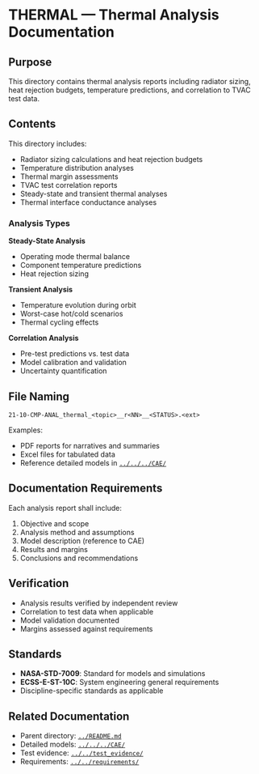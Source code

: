 # THERMAL — Thermal Analysis Documentation

## Purpose

This directory contains thermal analysis reports including radiator sizing, heat rejection budgets, temperature predictions, and correlation to TVAC test data.

## Contents

This directory includes:
- Radiator sizing calculations and heat rejection budgets
- Temperature distribution analyses
- Thermal margin assessments
- TVAC test correlation reports
- Steady-state and transient thermal analyses
- Thermal interface conductance analyses

### Analysis Types

**Steady-State Analysis**
- Operating mode thermal balance
- Component temperature predictions
- Heat rejection sizing

**Transient Analysis**
- Temperature evolution during orbit
- Worst-case hot/cold scenarios
- Thermal cycling effects

**Correlation Analysis**
- Pre-test predictions vs. test data
- Model calibration and validation
- Uncertainty quantification

## File Naming

```
21-10-CMP-ANAL_thermal_<topic>__r<NN>__<STATUS>.<ext>
```

Examples:
- PDF reports for narratives and summaries
- Excel files for tabulated data
- Reference detailed models in [`../../../CAE/`](../../../CAE/)

## Documentation Requirements

Each analysis report shall include:
1. Objective and scope
2. Analysis method and assumptions
3. Model description (reference to CAE)
4. Results and margins
5. Conclusions and recommendations

## Verification

- Analysis results verified by independent review
- Correlation to test data when applicable
- Model validation documented
- Margins assessed against requirements

## Standards

- **NASA-STD-7009**: Standard for models and simulations
- **ECSS-E-ST-10C**: System engineering general requirements
- Discipline-specific standards as applicable

## Related Documentation

- Parent directory: [`../README.md`](../README.md)
- Detailed models: [`../../../CAE/`](../../../CAE/)
- Test evidence: [`../../test_evidence/`](../../test_evidence/)
- Requirements: [`../../requirements/`](../../requirements/)
